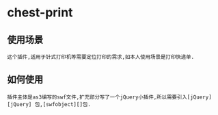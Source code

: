  chest-print
============
 使用场景
------------
    这个插件,适用于针式打印机等需要定位打印的需求,如本人使用场景是打印快递单.
 如何使用
------------
    插件主体是as3编写的swf文件,扩充部分写了一个jQuery小插件,所以需要引入[jQuery][jQuery] 包,[swfobject][]包.




   [jQuery]: http://jquery.com/
   [swfobject]: http://jquery.thewikies.com/swfobject/
